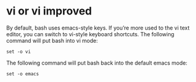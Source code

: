# vi or vi improved 
By default, bash uses emacs-style keys. If you’re more used to the vi text editor, you can switch to vi-style keyboard shortcuts.
The following command will put bash into vi mode:

`set -o vi`

The following command will put bash back into the default emacs mode:

`set -o emacs`
